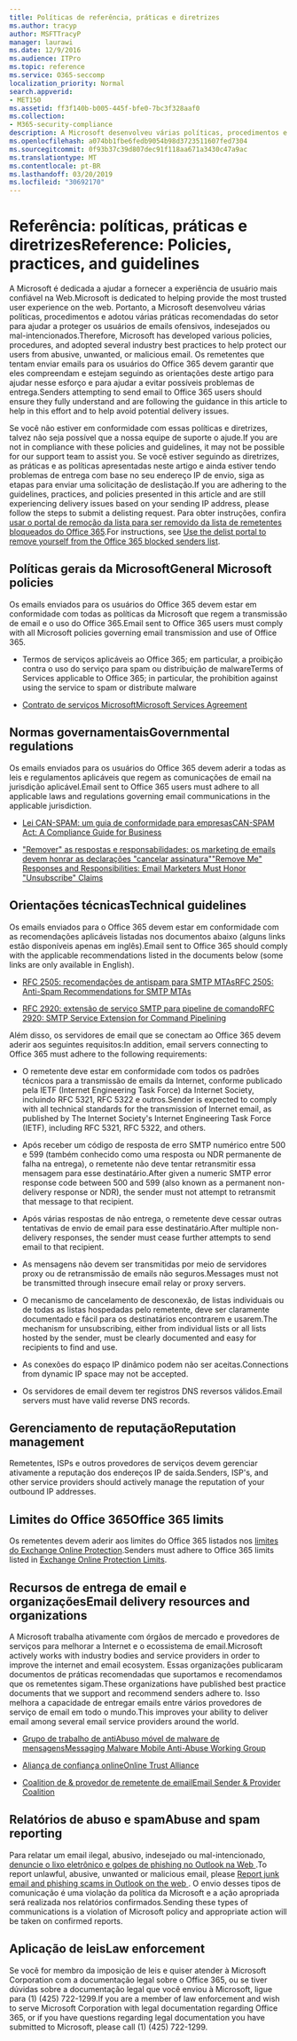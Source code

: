 ```yaml
---
title: Políticas de referência, práticas e diretrizes
ms.author: tracyp
author: MSFTTracyP
manager: laurawi
ms.date: 12/9/2016
ms.audience: ITPro
ms.topic: reference
ms.service: O365-seccomp
localization_priority: Normal
search.appverid:
- MET150
ms.assetid: ff3f140b-b005-445f-bfe0-7bc3f328aaf0
ms.collection:
- M365-security-compliance
description: A Microsoft desenvolveu várias políticas, procedimentos e adotou várias práticas recomendadas do setor para ajudar a proteger os usuários de emails ofensivos, indesejados ou mal-intencionados.
ms.openlocfilehash: a074bb1fbe6fedb9054b98d3723511607fed7304
ms.sourcegitcommit: 0f93b37c39d807dec91f118aa671a3430c47a9ac
ms.translationtype: MT
ms.contentlocale: pt-BR
ms.lasthandoff: 03/20/2019
ms.locfileid: "30692170"
---
```

# <a name="reference-policies-practices-and-guidelines"></a><span data-ttu-id="2fcd2-103">Referência: políticas, práticas e diretrizes</span><span class="sxs-lookup"><span data-stu-id="2fcd2-103">Reference: Policies, practices, and guidelines</span></span>
  
<span data-ttu-id="2fcd2-104">A Microsoft é dedicada a ajudar a fornecer a experiência de usuário mais confiável na Web.</span><span class="sxs-lookup"><span data-stu-id="2fcd2-104">Microsoft is dedicated to helping provide the most trusted user experience on the web.</span></span> <span data-ttu-id="2fcd2-105">Portanto, a Microsoft desenvolveu várias políticas, procedimentos e adotou várias práticas recomendadas do setor para ajudar a proteger os usuários de emails ofensivos, indesejados ou mal-intencionados.</span><span class="sxs-lookup"><span data-stu-id="2fcd2-105">Therefore, Microsoft has developed various policies, procedures, and adopted several industry best practices to help protect our users from abusive, unwanted, or malicious email.</span></span> <span data-ttu-id="2fcd2-106">Os remetentes que tentam enviar emails para os usuários do Office 365 devem garantir que eles compreendam e estejam seguindo as orientações deste artigo para ajudar nesse esforço e para ajudar a evitar possíveis problemas de entrega.</span><span class="sxs-lookup"><span data-stu-id="2fcd2-106">Senders attempting to send email to Office 365 users should ensure they fully understand and are following the guidance in this article to help in this effort and to help avoid potential delivery issues.</span></span>
  
<span data-ttu-id="2fcd2-107">Se você não estiver em conformidade com essas políticas e diretrizes, talvez não seja possível que a nossa equipe de suporte o ajude.</span><span class="sxs-lookup"><span data-stu-id="2fcd2-107">If you are not in compliance with these policies and guidelines, it may not be possible for our support team to assist you.</span></span> <span data-ttu-id="2fcd2-108">Se você estiver seguindo as diretrizes, as práticas e as políticas apresentadas neste artigo e ainda estiver tendo problemas de entrega com base no seu endereço IP de envio, siga as etapas para enviar uma solicitação de deslistação.</span><span class="sxs-lookup"><span data-stu-id="2fcd2-108">If you are adhering to the guidelines, practices, and policies presented in this article and are still experiencing delivery issues based on your sending IP address, please follow the steps to submit a delisting request.</span></span> <span data-ttu-id="2fcd2-109">Para obter instruções, confira [usar o portal de remoção da lista para ser removido da lista de remetentes bloqueados do Office 365](use-the-delist-portal-to-remove-yourself-from-the-office-365-blocked-senders-lis.md).</span><span class="sxs-lookup"><span data-stu-id="2fcd2-109">For instructions, see [Use the delist portal to remove yourself from the Office 365 blocked senders list](use-the-delist-portal-to-remove-yourself-from-the-office-365-blocked-senders-lis.md).</span></span>
  
## <a name="general-microsoft-policies"></a><span data-ttu-id="2fcd2-110">Políticas gerais da Microsoft</span><span class="sxs-lookup"><span data-stu-id="2fcd2-110">General Microsoft policies</span></span>
<span data-ttu-id="2fcd2-111"><a name="GenMsftPolicies"> </a></span><span class="sxs-lookup"><span data-stu-id="2fcd2-111"></span></span>

<span data-ttu-id="2fcd2-112">Os emails enviados para os usuários do Office 365 devem estar em conformidade com todas as políticas da Microsoft que regem a transmissão de email e o uso do Office 365.</span><span class="sxs-lookup"><span data-stu-id="2fcd2-112">Email sent to Office 365 users must comply with all Microsoft policies governing email transmission and use of Office 365.</span></span>
  
- <span data-ttu-id="2fcd2-113">Termos de serviços aplicáveis ao Office 365; em particular, a proibição contra o uso do serviço para spam ou distribuição de malware</span><span class="sxs-lookup"><span data-stu-id="2fcd2-113">Terms of Services applicable to Office 365; in particular, the prohibition against using the service to spam or distribute malware</span></span>
    
- [<span data-ttu-id="2fcd2-114">Contrato de serviços Microsoft</span><span class="sxs-lookup"><span data-stu-id="2fcd2-114">Microsoft Services Agreement</span></span>](https://www.microsoft.com/servicesagreement/)
    
## <a name="governmental-regulations"></a><span data-ttu-id="2fcd2-115">Normas governamentais</span><span class="sxs-lookup"><span data-stu-id="2fcd2-115">Governmental regulations</span></span>
<span data-ttu-id="2fcd2-116"><a name="GovtRegulations"> </a></span><span class="sxs-lookup"><span data-stu-id="2fcd2-116"></span></span>

<span data-ttu-id="2fcd2-117">Os emails enviados para os usuários do Office 365 devem aderir a todas as leis e regulamentos aplicáveis que regem as comunicações de email na jurisdição aplicável.</span><span class="sxs-lookup"><span data-stu-id="2fcd2-117">Email sent to Office 365 users must adhere to all applicable laws and regulations governing email communications in the applicable jurisdiction.</span></span>
  
- [<span data-ttu-id="2fcd2-118">Lei CAN-SPAM: um guia de conformidade para empresas</span><span class="sxs-lookup"><span data-stu-id="2fcd2-118">CAN-SPAM Act: A Compliance Guide for Business</span></span>](https://www.ftc.gov/tips-advice/business-center/guidance/can-spam-act-compliance-guide-business)
    
- [<span data-ttu-id="2fcd2-119">"Remover" as respostas e responsabilidades: os marketing de emails devem honrar as declarações "cancelar assinatura"</span><span class="sxs-lookup"><span data-stu-id="2fcd2-119">"Remove Me" Responses and Responsibilities: Email Marketers Must Honor "Unsubscribe" Claims</span></span>](https://www.lawpublish.com/ftc-emai-marketers-unsubscribe-claims.mdl)
    
## <a name="technical-guidelines"></a><span data-ttu-id="2fcd2-120">Orientações técnicas</span><span class="sxs-lookup"><span data-stu-id="2fcd2-120">Technical guidelines</span></span>
<span data-ttu-id="2fcd2-121"><a name="TechGuidelines"> </a></span><span class="sxs-lookup"><span data-stu-id="2fcd2-121"></span></span>

<span data-ttu-id="2fcd2-122">Os emails enviados para o Office 365 devem estar em conformidade com as recomendações aplicáveis listadas nos documentos abaixo (alguns links estão disponíveis apenas em inglês).</span><span class="sxs-lookup"><span data-stu-id="2fcd2-122">Email sent to Office 365 should comply with the applicable recommendations listed in the documents below (some links are only available in English).</span></span>
  
- [<span data-ttu-id="2fcd2-123">RFC 2505: recomendações de antispam para SMTP MTAs</span><span class="sxs-lookup"><span data-stu-id="2fcd2-123">RFC 2505: Anti-Spam Recommendations for SMTP MTAs</span></span>](https://www.ietf.org/rfc/rfc2505.txt)
    
- [<span data-ttu-id="2fcd2-124">RFC 2920: extensão de serviço SMTP para pipeline de comando</span><span class="sxs-lookup"><span data-stu-id="2fcd2-124">RFC 2920: SMTP Service Extension for Command Pipelining</span></span>](https://www.ietf.org/rfc/rfc2920.txt)
    
<span data-ttu-id="2fcd2-125">Além disso, os servidores de email que se conectam ao Office 365 devem aderir aos seguintes requisitos:</span><span class="sxs-lookup"><span data-stu-id="2fcd2-125">In addition, email servers connecting to Office 365 must adhere to the following requirements:</span></span>
  
- <span data-ttu-id="2fcd2-126">O remetente deve estar em conformidade com todos os padrões técnicos para a transmissão de emails da Internet, conforme publicado pela IETF (Internet Engineering Task Force) da Internet Society, incluindo RFC 5321, RFC 5322 e outros.</span><span class="sxs-lookup"><span data-stu-id="2fcd2-126">Sender is expected to comply with all technical standards for the transmission of Internet email, as published by The Internet Society's Internet Engineering Task Force (IETF), including RFC 5321, RFC 5322, and others.</span></span> 
    
- <span data-ttu-id="2fcd2-127">Após receber um código de resposta de erro SMTP numérico entre 500 e 599 (também conhecido como uma resposta ou NDR permanente de falha na entrega), o remetente não deve tentar retransmitir essa mensagem para esse destinatário.</span><span class="sxs-lookup"><span data-stu-id="2fcd2-127">After given a numeric SMTP error response code between 500 and 599 (also known as a permanent non-delivery response or NDR), the sender must not attempt to retransmit that message to that recipient.</span></span>
    
- <span data-ttu-id="2fcd2-128">Após várias respostas de não entrega, o remetente deve cessar outras tentativas de envio de email para esse destinatário.</span><span class="sxs-lookup"><span data-stu-id="2fcd2-128">After multiple non-delivery responses, the sender must cease further attempts to send email to that recipient.</span></span>
    
- <span data-ttu-id="2fcd2-129">As mensagens não devem ser transmitidas por meio de servidores proxy ou de retransmissão de emails não seguros.</span><span class="sxs-lookup"><span data-stu-id="2fcd2-129">Messages must not be transmitted through insecure email relay or proxy servers.</span></span>
    
- <span data-ttu-id="2fcd2-130">O mecanismo de cancelamento de desconexão, de listas individuais ou de todas as listas hospedadas pelo remetente, deve ser claramente documentado e fácil para os destinatários encontrarem e usarem.</span><span class="sxs-lookup"><span data-stu-id="2fcd2-130">The mechanism for unsubscribing, either from individual lists or all lists hosted by the sender, must be clearly documented and easy for recipients to find and use.</span></span>
    
- <span data-ttu-id="2fcd2-131">As conexões do espaço IP dinâmico podem não ser aceitas.</span><span class="sxs-lookup"><span data-stu-id="2fcd2-131">Connections from dynamic IP space may not be accepted.</span></span>
    
- <span data-ttu-id="2fcd2-132">Os servidores de email devem ter registros DNS reversos válidos.</span><span class="sxs-lookup"><span data-stu-id="2fcd2-132">Email servers must have valid reverse DNS records.</span></span>
    
## <a name="reputation-management"></a><span data-ttu-id="2fcd2-133">Gerenciamento de reputação</span><span class="sxs-lookup"><span data-stu-id="2fcd2-133">Reputation management</span></span>
<span data-ttu-id="2fcd2-134"><a name="RepManagement"> </a></span><span class="sxs-lookup"><span data-stu-id="2fcd2-134"></span></span>

<span data-ttu-id="2fcd2-135">Remetentes, ISPs e outros provedores de serviços devem gerenciar ativamente a reputação dos endereços IP de saída.</span><span class="sxs-lookup"><span data-stu-id="2fcd2-135">Senders, ISP's, and other service providers should actively manage the reputation of your outbound IP addresses.</span></span>
  
## <a name="office-365-limits"></a><span data-ttu-id="2fcd2-136">Limites do Office 365</span><span class="sxs-lookup"><span data-stu-id="2fcd2-136">Office 365 limits</span></span>
<span data-ttu-id="2fcd2-137"><a name="sectionSection4"> </a></span><span class="sxs-lookup"><span data-stu-id="2fcd2-137"></span></span>

<span data-ttu-id="2fcd2-138">Os remetentes devem aderir aos limites do Office 365 listados nos [limites do Exchange Online Protection](https://technet.microsoft.com/library/exchange-online-protection-limits.aspx).</span><span class="sxs-lookup"><span data-stu-id="2fcd2-138">Senders must adhere to Office 365 limits listed in [Exchange Online Protection Limits](https://technet.microsoft.com/library/exchange-online-protection-limits.aspx).</span></span>
  
## <a name="email-delivery-resources-and-organizations"></a><span data-ttu-id="2fcd2-139">Recursos de entrega de email e organizações</span><span class="sxs-lookup"><span data-stu-id="2fcd2-139">Email delivery resources and organizations</span></span>
<span data-ttu-id="2fcd2-140"><a name="sectionSection5"> </a></span><span class="sxs-lookup"><span data-stu-id="2fcd2-140"></span></span>

<span data-ttu-id="2fcd2-141">A Microsoft trabalha ativamente com órgãos de mercado e provedores de serviços para melhorar a Internet e o ecossistema de email.</span><span class="sxs-lookup"><span data-stu-id="2fcd2-141">Microsoft actively works with industry bodies and service providers in order to improve the internet and email ecosystem.</span></span> <span data-ttu-id="2fcd2-142">Essas organizações publicaram documentos de práticas recomendadas que suportamos e recomendamos que os remetentes sigam.</span><span class="sxs-lookup"><span data-stu-id="2fcd2-142">These organizations have published best practice documents that we support and recommend senders adhere to.</span></span> <span data-ttu-id="2fcd2-143">Isso melhora a capacidade de entregar emails entre vários provedores de serviço de email em todo o mundo.</span><span class="sxs-lookup"><span data-stu-id="2fcd2-143">This improves your ability to deliver email among several email service providers around the world.</span></span>
  
- [<span data-ttu-id="2fcd2-144">Grupo de trabalho de antiAbuso móvel de malware de mensagens</span><span class="sxs-lookup"><span data-stu-id="2fcd2-144">Messaging Malware Mobile Anti-Abuse Working Group</span></span>](https://www.m3aawg.org/)
    
- [<span data-ttu-id="2fcd2-145">Aliança de confiança online</span><span class="sxs-lookup"><span data-stu-id="2fcd2-145">Online Trust Alliance </span></span>](https://www.otalliance.org/resources)
    
- [<span data-ttu-id="2fcd2-146">Coalition de &amp; provedor de remetente de email</span><span class="sxs-lookup"><span data-stu-id="2fcd2-146">Email Sender &amp; Provider Coalition</span></span>](http://www.espcoalition.org/)
    
## <a name="abuse-and-spam-reporting"></a><span data-ttu-id="2fcd2-147">Relatórios de abuso e spam</span><span class="sxs-lookup"><span data-stu-id="2fcd2-147">Abuse and spam reporting</span></span>
<span data-ttu-id="2fcd2-148"><a name="AbuseSpamReports"> </a></span><span class="sxs-lookup"><span data-stu-id="2fcd2-148"></span></span>

<span data-ttu-id="2fcd2-149">Para relatar um email ilegal, abusivo, indesejado ou mal-intencionado, [denuncie o lixo eletrônico e golpes de phishing no Outlook na Web ](report-junk-email-and-phishing-scams-in-outlook-on-the-web-eop.md).</span><span class="sxs-lookup"><span data-stu-id="2fcd2-149">To report unlawful, abusive, unwanted or malicious email, please [Report junk email and phishing scams in Outlook on the web ](report-junk-email-and-phishing-scams-in-outlook-on-the-web-eop.md).</span></span> <span data-ttu-id="2fcd2-150">O envio desses tipos de comunicação é uma violação da política da Microsoft e a ação apropriada será realizada nos relatórios confirmados.</span><span class="sxs-lookup"><span data-stu-id="2fcd2-150">Sending these types of communications is a violation of Microsoft policy and appropriate action will be taken on confirmed reports.</span></span>
  
## <a name="law-enforcement"></a><span data-ttu-id="2fcd2-151">Aplicação de leis</span><span class="sxs-lookup"><span data-stu-id="2fcd2-151">Law enforcement</span></span>
<span data-ttu-id="2fcd2-152"><a name="sectionSection7"> </a></span><span class="sxs-lookup"><span data-stu-id="2fcd2-152"></span></span>

<span data-ttu-id="2fcd2-153">Se você for membro da imposição de leis e quiser atender à Microsoft Corporation com a documentação legal sobre o Office 365, ou se tiver dúvidas sobre a documentação legal que você enviou à Microsoft, ligue para (1) (425) 722-1299.</span><span class="sxs-lookup"><span data-stu-id="2fcd2-153">If you are a member of law enforcement and wish to serve Microsoft Corporation with legal documentation regarding Office 365, or if you have questions regarding legal documentation you have submitted to Microsoft, please call (1) (425) 722-1299.</span></span>
  

